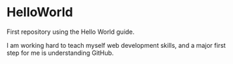 # HelloWorld
First repository using the Hello World guide.

I am working hard to teach myself web development skills, and a major first step for me is understanding GitHub.

